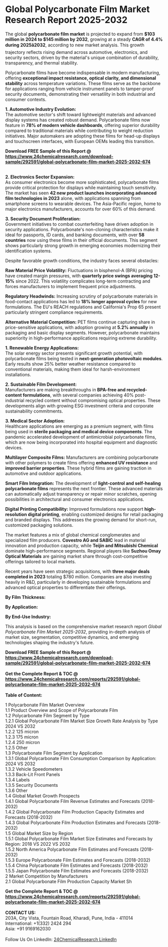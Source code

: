 <h1>Global Polycarbonate Film Market Research Report 2025-2032</h1><p>The global <strong>polycarbonate film market</strong> is projected to expand from <strong>$103 million in 2024 to $145 million by 2032</strong>, growing at a steady <strong>CAGR of 4.4% during 2025â2032</strong>, according to new market analysis. This growth trajectory reflects rising demand across automotive, electronics, and security sectors, driven by the material's unique combination of durability, transparency, and thermal stability.</p><p>Polycarbonate films have become indispensable in modern manufacturing, offering <strong>exceptional impact resistance, optical clarity, and dimensional stability</strong> across temperature variations. These films serve as the backbone for applications ranging from vehicle instrument panels to tamper-proof security documents, demonstrating their versatility in both industrial and consumer contexts.</p><p><strong>1. Automotive Industry Evolution:</strong><br>
The automotive sector's shift toward lightweight materials and advanced display systems has created robust demand. Polycarbonate films now feature in <strong>78% of modern vehicle dashboards</strong>, offering superior durability compared to traditional materials while contributing to weight reduction initiatives. Major automakers are adopting these films for head-up displays and touchscreen interfaces, with European OEMs leading this transition.</p><div><b>Download FREE Sample of this Report @ 
            <a href="https://www.24chemicalresearch.com/download-sample/292591/global-polycarbonate-film-market-2025-2032-674">
            https://www.24chemicalresearch.com/download-sample/292591/global-polycarbonate-film-market-2025-2032-674</a></b></div><br><p><strong>2. Electronics Sector Expansion:</strong><br>
As consumer electronics become more sophisticated, polycarbonate films provide critical protection for displays while maintaining touch sensitivity. The market has seen <strong>42 new product launches incorporating advanced film technologies in 2023</strong> alone, with applications spanning from smartphone screens to wearable devices. The Asia-Pacific region, home to major electronics manufacturers, accounts for over 60% of this demand.</p><p><strong>3. Security Document Proliferation:</strong><br>
Government initiatives to combat counterfeiting have driven adoption in security applications. Polycarbonate's non-cloning characteristics make it ideal for passports, ID cards, and banking documents, with over <strong>58 countries</strong> now using these films in their official documents. This segment shows particularly strong growth in emerging economies modernizing their identification systems.</p><p>Despite favorable growth conditions, the industry faces several obstacles:</p><p><strong>Raw Material Price Volatility:</strong> Fluctuations in bisphenol-A (BPA) pricing have created margin pressures, with <strong>quarterly price swings averaging 12-15%</strong> since 2022. This volatility complicates long-term contracting and forces manufacturers to implement frequent price adjustments.</p><p><strong>Regulatory Headwinds:</strong> Increasing scrutiny of polycarbonate materials in food-contact applications has led to <strong>18% longer approval cycles</strong> for new formulations. The EU's REACH regulations and California's Prop 65 present particularly stringent compliance requirements.</p><p><strong>Alternative Material Competition:</strong> PET films continue capturing share in price-sensitive applications, with adoption growing at <strong>5.2% annually</strong> in packaging and basic display segments. However, polycarbonate maintains superiority in high-performance applications requiring extreme durability.</p><p><strong>1. Renewable Energy Applications:</strong><br>
The solar energy sector presents significant growth potential, with polycarbonate films being tested in <strong>next-generation photovoltaic modules</strong>. Early results show 25% better weather resistance compared to conventional materials, making them ideal for harsh-environment installations.</p><p><strong>2. Sustainable Film Development:</strong><br>
Manufacturers are making breakthroughs in <strong>BPA-free and recycled-content formulations</strong>, with several companies achieving 40% post-industrial recycled content without compromising optical properties. These developments align with growing ESG investment criteria and corporate sustainability commitments.</p><p><strong>3. Medical Sector Adoption:</strong><br>
Healthcare applications are emerging as a premium segment, with films being used in <strong>sterile packaging and medical device components</strong>. The pandemic accelerated development of antimicrobial polycarbonate films, which are now being incorporated into hospital equipment and diagnostic devices.</p><p><strong>Multilayer Composite Films:</strong> Manufacturers are combining polycarbonate with other polymers to create films offering <strong>enhanced UV resistance</strong> and <strong>improved barrier properties</strong>. These hybrid films are gaining traction in automotive and outdoor applications.</p><p><strong>Smart Film Integration:</strong> The development of <strong>light-control and self-healing polycarbonate films</strong> represents the next frontier. These advanced materials can automatically adjust transparency or repair minor scratches, opening possibilities in architectural and consumer electronics applications.</p><p><strong>Digital Printing Compatibility:</strong> Improved formulations now support <strong>high-resolution digital printing</strong>, enabling customized designs for retail packaging and branded displays. This addresses the growing demand for short-run, customized packaging solutions.</p><p>The market features a mix of global chemical conglomerates and specialized film producers. <strong>Covestro AG and SABIC</strong> lead in material innovation and production capacity, while <strong>Teijin and Mitsubishi Chemical</strong> dominate high-performance segments. Regional players like <strong>Suzhou Omay Optical Materials</strong> are gaining market share through cost-competitive offerings tailored to local markets.</p><p>Recent years have seen strategic acquisitions, with <strong>three major deals completed in 2023</strong> totaling $780 million. Companies are also investing heavily in R&amp;D, particularly in developing sustainable formulations and advanced optical properties to differentiate their offerings.</p><p><strong>By Film Thickness:</strong></p><p><strong>By Application:</strong></p><p><strong>By End-Use Industry:</strong></p><p>This analysis is based on the comprehensive market research report <em>Global Polycarbonate Film Market 2025-2032</em>, providing in-depth analysis of market size, segmentation, competitive dynamics, and emerging technologies shaping the industry's future.</p><div><b>Download FREE Sample of this Report @ 
            <a href="https://www.24chemicalresearch.com/download-sample/292591/global-polycarbonate-film-market-2025-2032-674">
            https://www.24chemicalresearch.com/download-sample/292591/global-polycarbonate-film-market-2025-2032-674</a></b></div><br><div><b>Get the Complete Report & TOC @ 
            <a href="https://www.24chemicalresearch.com/reports/292591/global-polycarbonate-film-market-2025-2032-674">
            https://www.24chemicalresearch.com/reports/292591/global-polycarbonate-film-market-2025-2032-674</a></b></div><br>
            <b>Table of Content:</b><p>1 Polycarbonate Film Market Overview<br />
    1.1 Product Overview and Scope of Polycarbonate Film<br />
    1.2 Polycarbonate Film Segment by Type<br />
        1.2.1 Global Polycarbonate Film Market Size Growth Rate Analysis by Type 2024 VS 2032<br />
        1.2.2 125 micron<br />
        1.2.3 175 micron<br />
        1.2.4 250 micron<br />
        1.2.5 Other<br />
    1.3 Polycarbonate Film Segment by Application<br />
        1.3.1 Global Polycarbonate Film Consumption Comparison by Application: 2024 VS 2032<br />
        1.3.2 Vehicle Speedometers<br />
        1.3.3 Back-Lit Front Panels<br />
        1.3.4 Labels<br />
        1.3.5 Security Documents<br />
        1.3.6 Other<br />
    1.4 Global Market Growth Prospects<br />
        1.4.1 Global Polycarbonate Film Revenue Estimates and Forecasts (2018-2032)<br />
        1.4.2 Global Polycarbonate Film Production Capacity Estimates and Forecasts (2018-2032)<br />
        1.4.3 Global Polycarbonate Film Production Estimates and Forecasts (2018-2032)<br />
    1.5 Global Market Size by Region<br />
        1.5.1 Global Polycarbonate Film Market Size Estimates and Forecasts by Region: 2018 VS 2022 VS 2032<br />
        1.5.2 North America Polycarbonate Film Estimates and Forecasts (2018-2032)<br />
        1.5.3 Europe Polycarbonate Film Estimates and Forecasts (2018-2032)<br />
        1.5.4 China Polycarbonate Film Estimates and Forecasts (2018-2032)<br />
        1.5.5 Japan Polycarbonate Film Estimates and Forecasts (2018-2032)<br />
2 Market Competition by Manufacturers<br />
    2.1 Global Polycarbonate Film Production Capacity Market Sh</p><div><b>Get the Complete Report & TOC @ 
            <a href="https://www.24chemicalresearch.com/reports/292591/global-polycarbonate-film-market-2025-2032-674">
            https://www.24chemicalresearch.com/reports/292591/global-polycarbonate-film-market-2025-2032-674</a></b></div><br><b>CONTACT US:</b><br>
            203A, City Vista, Fountain Road, Kharadi, Pune, India - 411014<br>
            International: +1(332) 2424 294<br>
            Asia: +91 9169162030 <br><br>
            Follow Us On LinkedIn: <a href="https://www.linkedin.com/company/24chemicalresearch/">24ChemicalResearch LinkedIn</a>